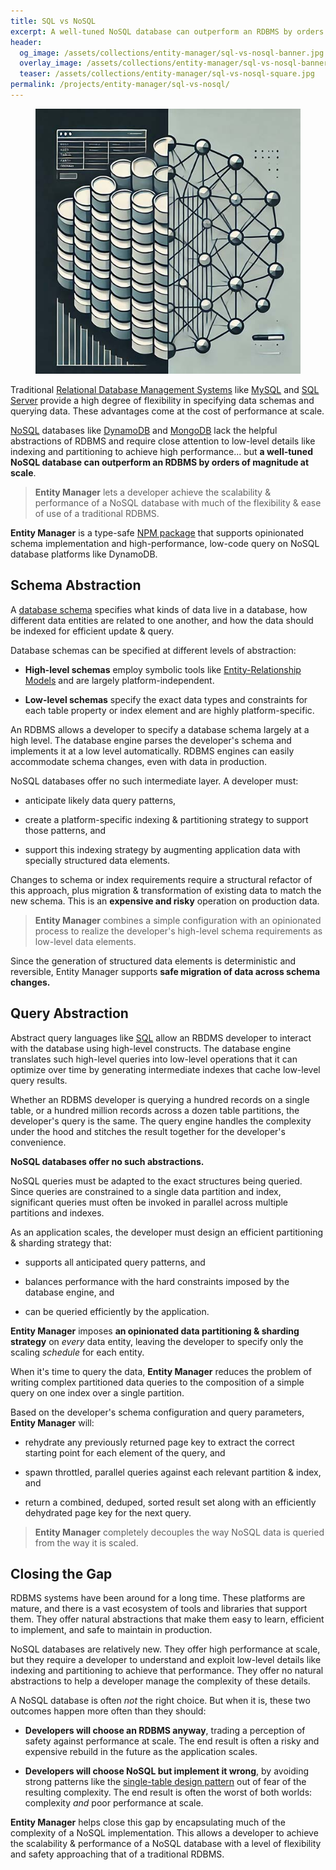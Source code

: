 ```yaml
---
title: SQL vs NoSQL
excerpt: A well-tuned NoSQL database can outperform an RDBMS by orders of magnitude at scale... but not for free! **Entity Manager** helps close the gap.
header:
  og_image: /assets/collections/entity-manager/sql-vs-nosql-banner.jpg
  overlay_image: /assets/collections/entity-manager/sql-vs-nosql-banner-half.jpg
  teaser: /assets/collections/entity-manager/sql-vs-nosql-square.jpg
permalink: /projects/entity-manager/sql-vs-nosql/
---
```


<figure class="align-left drop-image">
    <img src="/assets/collections/entity-manager/sql-vs-nosql-square.jpg">
</figure>

Traditional [Relational Database Management Systems](https://en.wikipedia.org/wiki/Relational_database) like [MySQL](https://www.mysql.com/) and [SQL Server](https://www.microsoft.com/en-us/sql-server) provide a high degree of flexibility in specifying data schemas and querying data. These advantages come at the cost of performance at scale.

[NoSQL](https://en.wikipedia.org/wiki/NoSQL) databases like [DynamoDB](https://aws.amazon.com/dynamodb/) and [MongoDB](https://www.mongodb.com/) lack the helpful abstractions of RDBMS and require close attention to low-level details like indexing and partitioning to achieve high performance... but **a well-tuned NoSQL database can outperform an RDBMS by orders of magnitude at scale**.

> **Entity Manager** lets a developer achieve the scalability & performance of a NoSQL database with much of the flexibility & ease of use of a traditional RDBMS.

**Entity Manager** is a type-safe [NPM package](https://npmjs.com/karmaniverous/entity-manager) that supports opinionated schema implementation and high-performance, low-code query on NoSQL database platforms like DynamoDB.

## Schema Abstraction

A [database schema](https://en.wikipedia.org/wiki/Database_schema) specifies what kinds of data live in a database, how different data entities are related to one another, and how the data should be indexed for efficient update & query.

Database schemas can be specified at different levels of abstraction:

- **High-level schemas** employ symbolic tools like [Entity-Relationship Models](https://en.wikipedia.org/wiki/Entity%E2%80%93relationship_model) and are largely platform-independent.

- **Low-level schemas** specify the exact data types and constraints for each table property or index element and are highly platform-specific.

An RDBMS allows a developer to specify a database schema largely at a high level. The database engine parses the developer's schema and implements it at a low level automatically. RDBMS engines can easily accommodate schema changes, even with data in production.

NoSQL databases offer no such intermediate layer. A developer must:

- anticipate likely data query patterns,

- create a platform-specific indexing & partitioning strategy to support those patterns, and

- support this indexing strategy by augmenting application data with specially structured data elements.

Changes to schema or index requirements require a structural refactor of this approach, plus migration & transformation of existing data to match the new schema. This is an **expensive and risky** operation on production data.

> **Entity Manager** combines a simple configuration with an opinionated process to realize the developer's high-level schema requirements as low-level data elements.

Since the generation of structured data elements is deterministic and reversible, Entity Manager supports **safe migration of data across schema changes.**

## Query Abstraction

Abstract query languages like [SQL](https://en.wikipedia.org/wiki/SQL) allow an RBDMS developer to interact with the database using high-level constructs. The database engine translates such high-level queries into low-level operations that it can optimize over time by generating intermediate indexes that cache low-level query results.

Whether an RDBMS developer is querying a hundred records on a single table, or a hundred million records across a dozen table partitions, the developer's query is the same. The query engine handles the complexity under the hood and stitches the result together for the developer's convenience.

**NoSQL databases offer no such abstractions.**

NoSQL queries must be adapted to the exact structures being queried. Since queries are constrained to a single data partition and index, significant queries must often be invoked in parallel across multiple partitions and indexes.

As an application scales, the developer must design an efficient partitioning & sharding strategy that:

- supports all anticipated query patterns, and

- balances performance with the hard constraints imposed by the database engine, and

- can be queried efficiently by the application.

**Entity Manager** imposes **an opinionated data partitioning & sharding strategy** on _every_ data entity, leaving the developer to specify only the scaling _schedule_ for each entity.

When it's time to query the data, **Entity Manager** reduces the problem of writing complex partitioned data queries to the composition of a simple query on one index over a single partition.

Based on the developer's schema configuration and query parameters, **Entity Manager** will:

- rehydrate any previously returned page key to extract the correct starting point for each element of the query, and

- spawn throttled, parallel queries against each relevant partition & index, and

- return a combined, deduped, sorted result set along with an efficiently dehydrated page key for the next query.

> **Entity Manager** completely decouples the way NoSQL data is queried from the way it is scaled.

## Closing the Gap

RDBMS systems have been around for a long time. These platforms are mature, and there is a vast ecosystem of tools and libraries that support them. They offer natural abstractions that make them easy to learn, efficient to implement, and safe to maintain in production.

NoSQL databases are relatively new. They offer high performance at scale, but they require a developer to understand and exploit low-level details like indexing and partitioning to achieve that performance. They offer no natural abstractions to help a developer manage the complexity of these details.

A NoSQL database is often _not_ the right choice. But when it is, these two outcomes happen more often than they should:

- **Developers will choose an RDBMS anyway**, trading a perception of safety against performance at scale. The end result is often a risky and expensive rebuild in the future as the application scales.

- **Developers will choose NoSQL but implement it wrong**, by avoiding strong patterns like the [single-table design pattern](https://aws.amazon.com/blogs/compute/creating-a-single-table-design-with-amazon-dynamodb/) out of fear of the resulting complexity. The end result is often the worst of both worlds: complexity _and_ poor performance at scale.

**Entity Manager** helps close this gap by encapsulating much of the complexity of a NoSQL implementation. This allows a developer to achieve the scalability & performance of a NoSQL database with a level of flexibility and safety approaching that of a traditional RDBMS.
